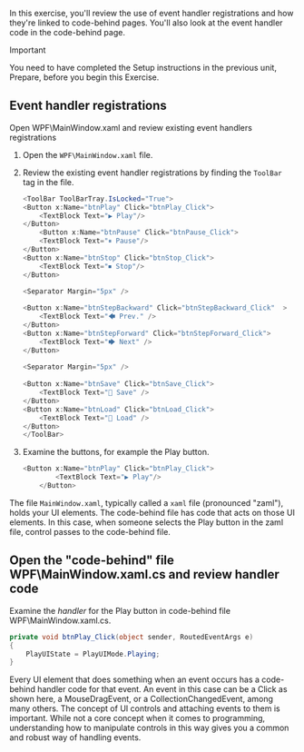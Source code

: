 In this exercise, you'll review the use of event handler registrations and how they're linked to code-behind pages. You'll also look at the event handler code in the code-behind page.

> [!IMPORTANT]
> You need to have completed the Setup instructions in the previous unit, Prepare, before you begin this Exercise.

## Event handler registrations

Open WPF\MainWindow.xaml and review existing event handlers registrations

1. Open the `WPF\MainWindow.xaml` file.

1. Review the existing event handler registrations by finding the `ToolBar` tag in the file.

    ```csharp
    <ToolBar ToolBarTray.IsLocked="True">
    <Button x:Name="btnPlay" Click="btnPlay_Click">
        <TextBlock Text="▶ Play"/>
    </Button>
        <Button x:Name="btnPause" Click="btnPause_Click">
        <TextBlock Text="⏸ Pause"/>
    </Button>
    <Button x:Name="btnStop" Click="btnStop_Click">
        <TextBlock Text="⏹ Stop"/>
    </Button>
                
    <Separator Margin="5px" />

    <Button x:Name="btnStepBackward" Click="btnStepBackward_Click"  >
        <TextBlock Text="🡄 Prev." />
    </Button>
    <Button x:Name="btnStepForward" Click="btnStepForward_Click">
        <TextBlock Text="🡆 Next" />
    </Button>
                
    <Separator Margin="5px" />
                
    <Button x:Name="btnSave" Click="btnSave_Click">
        <TextBlock Text="💾 Save" />
    </Button>
    <Button x:Name="btnLoad" Click="btnLoad_Click">
        <TextBlock Text="📂 Load" />
    </Button>
    </ToolBar>
    ```

1. Examine the buttons, for example the Play button.

    ```csharp
    <Button x:Name="btnPlay" Click="btnPlay_Click">
            <TextBlock Text="▶ Play"/>
        </Button>
    ```

The file `MainWindow.xaml`, typically called a `xaml` file (pronounced "zaml"), holds your UI elements. The code-behind file has code that acts on those UI elements. In this case, when someone selects the Play button in the zaml file, control passes to the code-behind file.

## Open the "code-behind" file WPF\MainWindow.xaml.cs and review handler code

Examine the *handler* for the Play button in code-behind file WPF\MainWindow.xaml.cs.

```csharp
private void btnPlay_Click(object sender, RoutedEventArgs e)
{
    PlayUIState = PlayUIMode.Playing;
}
```

Every UI element that does something when an event occurs has a code-behind handler code for that event. An event in this case can be a Click as shown here, a MouseDragEvent, or a CollectionChangedEvent, among many others. The concept of UI controls and attaching events to them is important. While not a core concept when it comes to programming, understanding how to manipulate controls in this way gives you a common and robust way of handling events.
